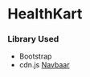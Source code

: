 # HealthKart
### Library Used
* Bootstrap
* cdn.js
[Navbaar](https://drive.google.com/drive/folders/1-359hb9GX0e1B4hvQdtUno4AAnqGpFNO?usp=sharing)
